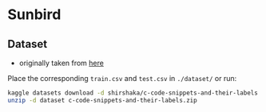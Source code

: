 # Sunbird

## Dataset

- originally taken from
  [here](https://www.kaggle.com/datasets/shirshaka/c-code-snippets-and-their-labels)

Place the corresponding `train.csv` and `test.csv` in `./dataset/` or run:

```sh
kaggle datasets download -d shirshaka/c-code-snippets-and-their-labels && \
unzip -d dataset c-code-snippets-and-their-labels.zip
```
